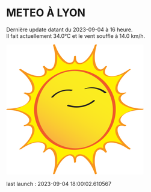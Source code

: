 # METEO À LYON

Dernière update datant du 2023-09-04 à 16 heure.  
Il fait actuellement 34.0°C et le vent souffle à 14.0 km/h.      

![](./.github/sun.png)

last launch : 2023-09-04 18:00:02.610567
